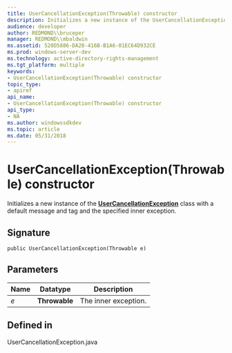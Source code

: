 ```yaml
---
title: UserCancellationException(Throwable) constructor
description: Initializes a new instance of the UserCancellationException class with a default message and tag and the specified inner exception.
audience: developer
author: REDMOND\\bruceper
manager: REDMOND\\mbaldwin
ms.assetid: 520D5886-DA20-416B-B1A6-01EC64D932CE
ms.prod: windows-server-dev
ms.technology: active-directory-rights-management
ms.tgt_platform: multiple
keywords:
- UserCancellationException(Throwable) constructor
topic_type:
- apiref
api_name:
- UserCancellationException(Throwable) constructor
api_type:
- NA
ms.author: windowssdkdev
ms.topic: article
ms.date: 05/31/2018
---
```


# UserCancellationException(Throwable) constructor

Initializes a new instance of the [**UserCancellationException**](usercancellationexception-class-java.md) class with a default message and tag and the specified inner exception.

## Signature

``` syntax
public UserCancellationException(Throwable e)
```

## Parameters



| Name           | Datatype                 | Description                     |
|----------------|--------------------------|---------------------------------|
| *e*<br/> | **Throwable**<br/> | The inner exception.<br/> |



 

## Defined in

UserCancellationException.java

 

 





